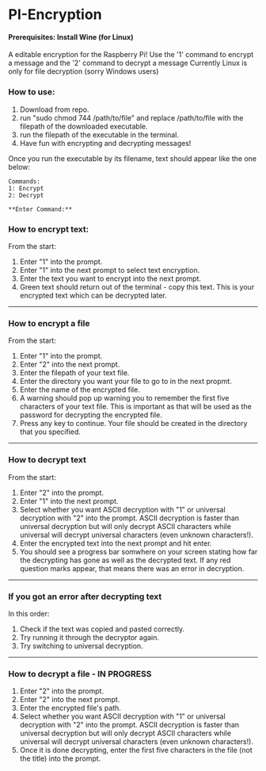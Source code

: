 # PI-Encryption
#### Prerequisites: Install Wine (for Linux)
A editable encryption for the Raspberry Pi!  Use the '1' command to encrypt a message and the '2' command to decrypt a message
Currently Linux is only for file decryption (sorry Windows users)
### How to use:
1) Download from repo.
2) run "sudo chmod 744 /path/to/file" and replace /path/to/file with the filepath of the downloaded executable.
3) run the filepath of the executable in the terminal.
4) Have fun with encrypting and decrypting messages!

Once you run the executable by its filename, text should appear like the one below:
```
Commands:
1: Encrypt
2: Decrypt

**Enter Command:**
```

### How to encrypt text:
From the start:
1) Enter "1" into the prompt.
2) Enter "1" into the next prompt to select text encryption.
3) Enter the text you want to encrypt into the next prompt.
4) Green text should return out of the terminal - copy this text.  This is your encrypted text which can be decrypted later.
-----------------------------------------------------------------------------------------------------------
### How to encrypt a file
From the start:
1) Enter "1" into the prompt.
2) Enter "2" into the next prompt.
3) Enter the filepath of your text file.
4) Enter the directory you want your file to go to in the next propmt.
5) Enter the name of the encrypted file.
6) A warning should pop up warning you to remember the first five characters of your text file.  This is important as that will be used as the password for decrypting the encrypted file.
7) Press any key to continue.  Your file should be created in the directory that you specified.
-----------------------------------------------------------------------------------------------------------
### How to decrypt text
From the start:
1) Enter "2" into the prompt.
2) Enter "1" into the next prompt.
3) Select whether you want ASCII decryption with "1" or universal decryption with "2" into the prompt.  ASCII decryption is faster than universal decryption but will only decrypt ASCII characters while universal will decrypt universal characters (even unknown characters!).
4) Enter the encrypted text into the next prompt and hit enter.
5) You should see a progress bar somwhere on your screen stating how far the decrypting has gone as well as the decrypted text.  If any red question marks appear, that means there was an error in decryption.
-----------------------------------------------------------------------------------------------------------
### If you got an error after decrypting text
In this order:
1) Check if the text was copied and pasted correctly.
2) Try running it through the decryptor again.
3)  Try switching to universal decryption.
-----------------------------------------------------------------------------------------------------------
### How to decrypt a file - IN PROGRESS
1) Enter "2" into the prompt.
2) Enter "2" into the next prompt.
3) Enter the encrypted file's path.
4) Select whether you want ASCII decryption with "1" or universal decryption with "2" into the prompt.  ASCII decryption is faster than universal decryption but will only decrypt ASCII characters while universal will decrypt universal characters (even unknown characters!).
5) Once it is done decrypting, enter the first five characters in the file (not the title) into  the prompt.
